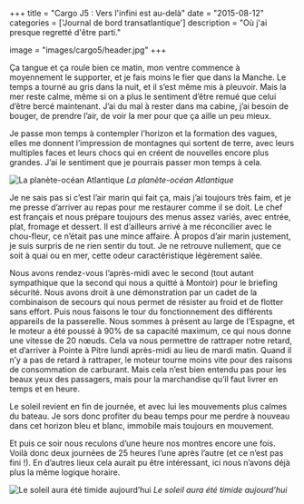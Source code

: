 +++
title = "Cargo J5 : Vers l'infini est au-delà"
date = "2015-08-12"
categories = ['Journal de bord transatlantique']
description = "Où j'ai presque regretté d'être parti."

image = "images/cargo5/header.jpg"
+++


Ça tangue et ça roule bien ce matin, mon ventre commence à moyennement le supporter, et je fais moins le fier que dans la Manche. Le temps a tourné au gris dans la nuit, et il s’est même mis à pleuvoir. Mais la mer reste calme, même si on a plus le sentiment d’être remué que celui d’être bercé maintenant. J’ai du mal à rester dans ma cabine, j’ai besoin de bouger, de prendre l’air, de voir la mer pour que ça aille un peu mieux.

Je passe mon temps à contempler l’horizon et la formation des vagues, elles me donnent l’impression de montagnes qui sortent de terre, avec leurs multiples faces et leurs chocs qui en créent de nouvelles encore plus grandes. J’ai le sentiment que je pourrais passer mon temps à cela.

![La planète-océan Atlantique](/images/cargo5/planete.jpg)
*La planète-océan Atlantique*

Je ne sais pas si c’est l’air marin qui fait ça, mais j’ai toujours très faim, et je me presse d’arriver au repas pour me restaurer comme il se doit. Le chef est français et nous prépare toujours des menus assez variés, avec entrée, plat, fromage et dessert. Il est d’ailleurs arrivé à me réconcilier avec le chou-fleur, ce n’était pas une mince affaire.
À propos d’air marin justement, je suis surpris de ne rien sentir du tout. Je ne retrouve nullement, que ce soit à quai ou en mer, cette odeur caractéristique légèrement salée.

Nous avons rendez-vous l’après-midi avec le second (tout autant sympathique que la second qui nous a quitté à Montoir) pour le briefing sécurité. Nous avons droit à une démonstration par un cadet de la combinaison de secours qui nous permet de résister au froid et de flotter sans effort. Puis nous faisons le tour du fonctionnement des différents appareils de la passerelle. Nous sommes à présent au large de l’Espagne, et le moteur a été poussé à 90% de sa capacité maximum, ce qui nous donne une vitesse de 20 nœuds. Cela va nous permettre de rattraper notre retard, et d’arriver à Pointe à Pitre lundi après-midi au lieu de mardi matin. Quand il n’y a pas de retard à rattraper, le moteur tourne moins vite pour des raisons de consommation de carburant. Mais cela n’est bien entendu pas pour les beaux yeux des passagers, mais pour la marchandise qu’il faut livrer en temps et en heure.

Le soleil revient en fin de journée, et avec lui les mouvements plus calmes du bateau. Je sors donc profiter du beau temps pour me perdre à nouveau dans cet horizon bleu et blanc, immobile mais toujours en mouvement.

Et puis ce soir nous reculons d’une heure nos montres encore une fois. Voilà donc deux journées de 25 heures l’une après l’autre (et ce n’est pas fini !). En d’autres lieux cela aurait pu être intéressant, ici nous n’avons déjà plus la même logique horaire.

![Le soleil aura été timide aujourd’hui](/images/cargo5/soleil.jpg)
*Le soleil aura été timide aujourd’hui*
